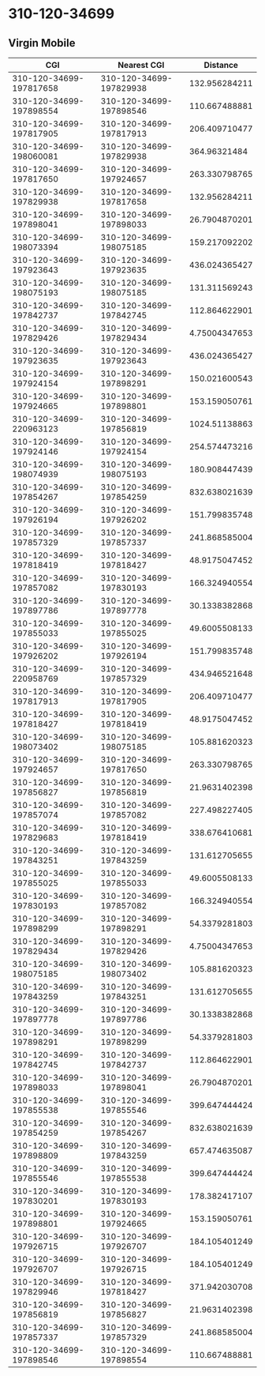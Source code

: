 # 310-120-34699
## Virgin Mobile


| CGI | Nearest CGI | Distance |
|-----|-------------|----------|
| 310-120-34699-197817658 | 310-120-34699-197829938 | 132.956284211 |
| 310-120-34699-197898554 | 310-120-34699-197898546 | 110.667488881 |
| 310-120-34699-197817905 | 310-120-34699-197817913 | 206.409710477 |
| 310-120-34699-198060081 | 310-120-34699-197829938 | 364.96321484 |
| 310-120-34699-197817650 | 310-120-34699-197924657 | 263.330798765 |
| 310-120-34699-197829938 | 310-120-34699-197817658 | 132.956284211 |
| 310-120-34699-197898041 | 310-120-34699-197898033 | 26.7904870201 |
| 310-120-34699-198073394 | 310-120-34699-198075185 | 159.217092202 |
| 310-120-34699-197923643 | 310-120-34699-197923635 | 436.024365427 |
| 310-120-34699-198075193 | 310-120-34699-198075185 | 131.311569243 |
| 310-120-34699-197842737 | 310-120-34699-197842745 | 112.864622901 |
| 310-120-34699-197829426 | 310-120-34699-197829434 | 4.75004347653 |
| 310-120-34699-197923635 | 310-120-34699-197923643 | 436.024365427 |
| 310-120-34699-197924154 | 310-120-34699-197898291 | 150.021600543 |
| 310-120-34699-197924665 | 310-120-34699-197898801 | 153.159050761 |
| 310-120-34699-220963123 | 310-120-34699-197856819 | 1024.51138863 |
| 310-120-34699-197924146 | 310-120-34699-197924154 | 254.574473216 |
| 310-120-34699-198074939 | 310-120-34699-198075193 | 180.908447439 |
| 310-120-34699-197854267 | 310-120-34699-197854259 | 832.638021639 |
| 310-120-34699-197926194 | 310-120-34699-197926202 | 151.799835748 |
| 310-120-34699-197857329 | 310-120-34699-197857337 | 241.868585004 |
| 310-120-34699-197818419 | 310-120-34699-197818427 | 48.9175047452 |
| 310-120-34699-197857082 | 310-120-34699-197830193 | 166.324940554 |
| 310-120-34699-197897786 | 310-120-34699-197897778 | 30.1338382868 |
| 310-120-34699-197855033 | 310-120-34699-197855025 | 49.6005508133 |
| 310-120-34699-197926202 | 310-120-34699-197926194 | 151.799835748 |
| 310-120-34699-220958769 | 310-120-34699-197857329 | 434.946521648 |
| 310-120-34699-197817913 | 310-120-34699-197817905 | 206.409710477 |
| 310-120-34699-197818427 | 310-120-34699-197818419 | 48.9175047452 |
| 310-120-34699-198073402 | 310-120-34699-198075185 | 105.881620323 |
| 310-120-34699-197924657 | 310-120-34699-197817650 | 263.330798765 |
| 310-120-34699-197856827 | 310-120-34699-197856819 | 21.9631402398 |
| 310-120-34699-197857074 | 310-120-34699-197857082 | 227.498227405 |
| 310-120-34699-197829683 | 310-120-34699-197818419 | 338.676410681 |
| 310-120-34699-197843251 | 310-120-34699-197843259 | 131.612705655 |
| 310-120-34699-197855025 | 310-120-34699-197855033 | 49.6005508133 |
| 310-120-34699-197830193 | 310-120-34699-197857082 | 166.324940554 |
| 310-120-34699-197898299 | 310-120-34699-197898291 | 54.3379281803 |
| 310-120-34699-197829434 | 310-120-34699-197829426 | 4.75004347653 |
| 310-120-34699-198075185 | 310-120-34699-198073402 | 105.881620323 |
| 310-120-34699-197843259 | 310-120-34699-197843251 | 131.612705655 |
| 310-120-34699-197897778 | 310-120-34699-197897786 | 30.1338382868 |
| 310-120-34699-197898291 | 310-120-34699-197898299 | 54.3379281803 |
| 310-120-34699-197842745 | 310-120-34699-197842737 | 112.864622901 |
| 310-120-34699-197898033 | 310-120-34699-197898041 | 26.7904870201 |
| 310-120-34699-197855538 | 310-120-34699-197855546 | 399.647444424 |
| 310-120-34699-197854259 | 310-120-34699-197854267 | 832.638021639 |
| 310-120-34699-197898809 | 310-120-34699-197843259 | 657.474635087 |
| 310-120-34699-197855546 | 310-120-34699-197855538 | 399.647444424 |
| 310-120-34699-197830201 | 310-120-34699-197830193 | 178.382417107 |
| 310-120-34699-197898801 | 310-120-34699-197924665 | 153.159050761 |
| 310-120-34699-197926715 | 310-120-34699-197926707 | 184.105401249 |
| 310-120-34699-197926707 | 310-120-34699-197926715 | 184.105401249 |
| 310-120-34699-197829946 | 310-120-34699-197818427 | 371.942030708 |
| 310-120-34699-197856819 | 310-120-34699-197856827 | 21.9631402398 |
| 310-120-34699-197857337 | 310-120-34699-197857329 | 241.868585004 |
| 310-120-34699-197898546 | 310-120-34699-197898554 | 110.667488881 |
